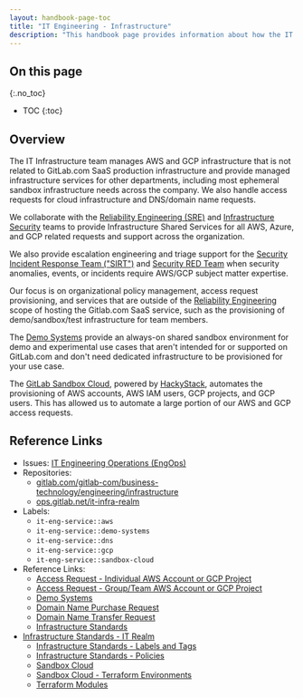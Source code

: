 ```yaml
---
layout: handbook-page-toc
title: "IT Engineering - Infrastructure"
description: "This handbook page provides information about how the IT Engineering sub-department manages infrastructure shared services."
---
```


## On this page
{:.no_toc}

- TOC
{:toc}

## Overview

The IT Infrastructure team manages AWS and GCP infrastructure that is not related to GitLab.com SaaS production infrastructure and provide managed infrastructure services for other departments, including most ephemeral sandbox infrastructure needs across the company. We also handle access requests for cloud infrastructure and DNS/domain name requests.

We collaborate with the [Reliability Engineering (SRE)](/handbook/engineering/infrastructure/) and [Infrastructure Security](/handbook/security/security-engineering-and-research/infrastructure-security/) teams to provide Infrastructure Shared Services for all AWS, Azure, and GCP related requests and support across the organization.

We also provide escalation engineering and triage support for the [Security Incident Response Team ("SIRT")](/handbook/security/security-operations/sirt) and [Security RED Team](/handbook/security/threat-management/red-team) when security anomalies, events, or incidents require AWS/GCP subject matter expertise.

Our focus is on organizational policy management, access request provisioning, and services that are outside of the [Reliability Engineering](/handbook/engineering/infrastructure/) scope of hosting the Gitlab.com SaaS service, such as the provisioning of demo/sandbox/test infrastructure for team members.

The [Demo Systems](/handbook/customer-success/demo-systems/) provide an always-on shared sandbox environment for demo and experimental use cases that aren't intended for or supported on GitLab.com and don't need dedicated infrastructure to be provisioned for your use case.

The [GitLab Sandbox Cloud](/handbook/infrastructure-standards/realms/sandbox/), powered by [HackyStack](https://gitlab.com/gitlab-com/business-technology/engineering/tools/hackystack), automates the provisioning of AWS accounts, AWS IAM users, GCP projects, and GCP users. This has allowed us to automate a large portion of our AWS and GCP access requests.

## Reference Links

* Issues: [IT Engineering Operations (EngOps)](https://gitlab.com/gitlab-com/business-technology/engineering/operations/issue-tracker/-/issues?sort=updated_desc&state=opened&label_name[]=it-eng-service::okta)
* Repositories:
  * [gitlab.com/gitlab-com/business-technology/engineering/infrastructure](https://gitlab.com/gitlab-com/business-technology/engineering/infrastructure)
  * [ops.gitlab.net/it-infra-realm](https://ops.gitlab.net/it-infra-realm)
* Labels:
  * `it-eng-service::aws`
  * `it-eng-service::demo-systems`
  * `it-eng-service::dns`
  * `it-eng-service::gcp`
  * `it-eng-service::sandbox-cloud`
* Reference Links:
  * [Access Request - Individual AWS Account or GCP Project](/handbook/infrastructure-standards/realms/sandbox/#individual-aws-account-or-gcp-project)
  * [Access Request - Group/Team AWS Account or GCP Project](/handbook/infrastructure-standards/realms/sandbox/#groupteam-aws-account-or-gcp-project-non-production)
  * [Demo Systems](/handbook/customer-success/demo-systems)
  * [Domain Name Purchase Request](https://gitlab.com/gitlab-com/business-technology/engineering/infrastructure/issue-tracker/-/issues/new?issuable_template=dns_domain_purchase_request)
  * [Domain Name Transfer Request](https://gitlab.com/gitlab-com/business-technology/engineering/infrastructure/issue-tracker/-/issues/new?issuable_template=dns_domain_record_update)
  * [Infrastructure Standards](/handbook/infrastructure-standards)
* [Infrastructure Standards - IT Realm](/handbook/infrastructure-standards/realms/it)
  * [Infrastructure Standards - Labels and Tags](/handbook/infrastructure-standards/labels-tags)
  * [Infrastructure Standards - Policies](/handbook/infrastructure-standards/policies)
  * [Sandbox Cloud](/handbook/infrastructure-standards/realms/sandbox)
  * [Sandbox Cloud - Terraform Environments](/handbook/infrastructure-standards/realms/sandbox/#terraform-environments)
  * [Terraform Modules](htts://gitlab.com/gitlab-com/sandbox-cloud/terraform-modules)
